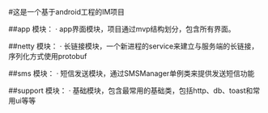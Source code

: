 #这是一个基于android工程的IM项目

##app 模块：
· app界面模块，项目通过mvp结构划分，包含所有界面。

##netty 模块：
· 长链接模块，一个新进程的service来建立与服务端的长链接，序列化方式使用protobuf

##sms 模块：
· 短信发送模块，通过SMSManager单例类来提供发送短信功能

##support 模块：
· 基础模块，包含最常用的基础类，包括http、db、toast和常用ui等等